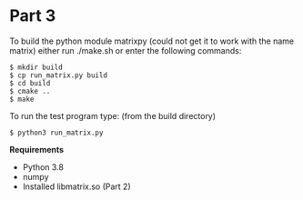 Part 3
======
To build the python module matrixpy (could not get it to work with the name matrix) either run ./make.sh or enter the following commands:

```
$ mkdir build
$ cp run_matrix.py build
$ cd build
$ cmake ..
$ make
```
To run the test program type: (from the build directory)

```
$ python3 run_matrix.py
```

**Requirements**

* Python 3.8
* numpy
* Installed libmatrix.so (Part 2)
